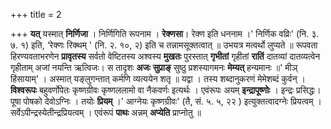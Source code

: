 +++
title = 2

+++
**यत्** यस्मात् **निर्णिजा** । निर्णिगिति रूपनाम । **रेक्णसा**। रेक्ण इति धननाम ।' निर्णिक वव्रिः' (नि. ३. ७. १) इति, ‘रेक्णः रिक्थम् ' (नि. २. १०, २) इति च तन्नामसूक्तत्वात् ॥ उभयत्र मत्वर्थो लुप्यते ॥ रूपवता हिरण्यवताभरणेन **प्रावृतस्य** सर्वतो वेष्टितस्य अश्वस्य **मुखतः** पुरस्तात् **गृभीतां** गृहीतां **रातिं** दातव्यां दातव्यत्वेन गृहीताम् अजां नयन्ति ऋत्विजः। स तादृशः **अजः** **सुप्राङ्** सुष्ठु प्रशस्यागमनः **मेम्यत्** हन्यमानः ॥' मीञ् हिंसायाम्' । अस्मात् यङ्लुगन्तात् कर्मणि व्यत्ययेन शतृ ॥ यद्वा । तस्य शब्दानुकरणं मेमेशब्दं कुर्वन् । **विश्वरूपः** बहुवर्णोपेतः कृष्णग्रीवः कृष्णललामो वा नैकवर्णः इत्यर्थः । एवंरूपः अयम् **इन्द्रापूष्णोः** । इन्द्रः प्रसिद्धः। पूषा पोषको देवोऽग्निः । तयोः **प्रियम्** ।' आग्नेयः कृष्णग्रीवः' (तै, सं. ५. ५, २२ ) इत्युक्तत्वादग्नेः प्रियत्वम् । सर्वेऽपीन्द्रस्येतीन्द्रप्रियत्वम् । एवंरूपं **पाथः** अन्नम् **अप्येति** प्राप्नोतु ॥